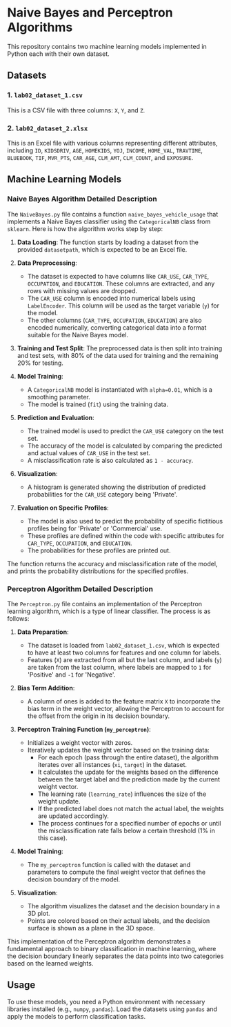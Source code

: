 # Naive Bayes and Perceptron Algorithms

This repository contains two machine learning models implemented in Python each with their own dataset.

## Datasets

### 1. `lab02_dataset_1.csv`
This is a CSV file with three columns: `X`, `Y`, and `Z`.
### 2. `lab02_dataset_2.xlsx`
This is an Excel file with various columns representing different attributes, including `ID`, `KIDSDRIV`, `AGE`, `HOMEKIDS`, `YOJ`, `INCOME`, `HOME_VAL`, `TRAVTIME`, `BLUEBOOK`, `TIF`, `MVR_PTS`, `CAR_AGE`, `CLM_AMT`, `CLM_COUNT`, and `EXPOSURE`.

## Machine Learning Models

### Naive Bayes Algorithm Detailed Description

The `NaiveBayes.py` file contains a function `naive_bayes_vehicle_usage` that implements a Naive Bayes classifier using the `CategoricalNB` class from `sklearn`. Here is how the algorithm works step by step:

1. **Data Loading**: The function starts by loading a dataset from the provided `datasetpath`, which is expected to be an Excel file.

2. **Data Preprocessing**: 
    - The dataset is expected to have columns like `CAR_USE`, `CAR_TYPE`, `OCCUPATION`, and `EDUCATION`. These columns are extracted, and any rows with missing values are dropped.
    - The `CAR_USE` column is encoded into numerical labels using `LabelEncoder`. This column will be used as the target variable (`y`) for the model.
    - The other columns (`CAR_TYPE`, `OCCUPATION`, `EDUCATION`) are also encoded numerically, converting categorical data into a format suitable for the Naive Bayes model.

3. **Training and Test Split**: The preprocessed data is then split into training and test sets, with 80% of the data used for training and the remaining 20% for testing.

4. **Model Training**:
    - A `CategoricalNB` model is instantiated with `alpha=0.01`, which is a smoothing parameter.
    - The model is trained (`fit`) using the training data.

5. **Prediction and Evaluation**:
    - The trained model is used to predict the `CAR_USE` category on the test set.
    - The accuracy of the model is calculated by comparing the predicted and actual values of `CAR_USE` in the test set.
    - A misclassification rate is also calculated as `1 - accuracy`.

6. **Visualization**:
    - A histogram is generated showing the distribution of predicted probabilities for the `CAR_USE` category being 'Private'.

7. **Evaluation on Specific Profiles**:
    - The model is also used to predict the probability of specific fictitious profiles being for 'Private' or 'Commercial' use.
    - These profiles are defined within the code with specific attributes for `CAR_TYPE`, `OCCUPATION`, and `EDUCATION`.
    - The probabilities for these profiles are printed out.

The function returns the accuracy and misclassification rate of the model, and prints the probability distributions for the specified profiles.


### Perceptron Algorithm Detailed Description

The `Perceptron.py` file contains an implementation of the Perceptron learning algorithm, which is a type of linear classifier. The process is as follows:

1. **Data Preparation**:
    - The dataset is loaded from `lab02_dataset_1.csv`, which is expected to have at least two columns for features and one column for labels.
    - Features (`X`) are extracted from all but the last column, and labels (`y`) are taken from the last column, where labels are mapped to `1` for 'Positive' and `-1` for 'Negative'.

2. **Bias Term Addition**:
    - A column of ones is added to the feature matrix `X` to incorporate the bias term in the weight vector, allowing the Perceptron to account for the offset from the origin in its decision boundary.

3. **Perceptron Training Function (`my_perceptron`)**:
    - Initializes a weight vector with zeros.
    - Iteratively updates the weight vector based on the training data:
        - For each epoch (pass through the entire dataset), the algorithm iterates over all instances (`xi`, `target`) in the dataset.
        - It calculates the update for the weights based on the difference between the target label and the prediction made by the current weight vector.
        - The learning rate (`learning_rate`) influences the size of the weight update.
        - If the predicted label does not match the actual label, the weights are updated accordingly.
        - The process continues for a specified number of epochs or until the misclassification rate falls below a certain threshold (1% in this case).

4. **Model Training**:
    - The `my_perceptron` function is called with the dataset and parameters to compute the final weight vector that defines the decision boundary of the model.

5. **Visualization**:
    - The algorithm visualizes the dataset and the decision boundary in a 3D plot.
    - Points are colored based on their actual labels, and the decision surface is shown as a plane in the 3D space.

This implementation of the Perceptron algorithm demonstrates a fundamental approach to binary classification in machine learning, where the decision boundary linearly separates the data points into two categories based on the learned weights.


## Usage

To use these models, you need a Python environment with necessary libraries installed (e.g., `numpy`, `pandas`). Load the datasets using `pandas` and apply the models to perform classification tasks.

